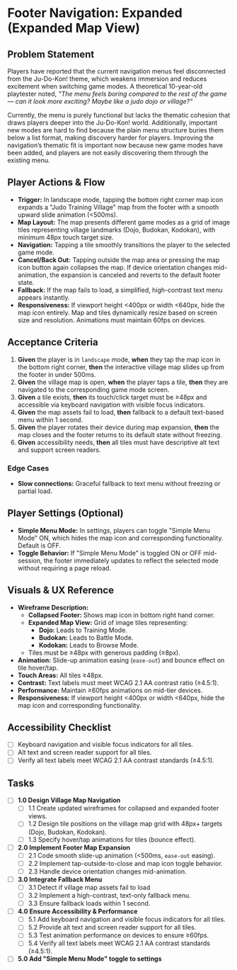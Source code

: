 # Footer Navigation: Expanded (Expanded Map View)

## Problem Statement

Players have reported that the current navigation menus feel disconnected from the Ju-Do-Kon! theme, which weakens immersion and reduces excitement when switching game modes. A theoretical 10-year-old playtester noted, *"The menu feels boring compared to the rest of the game — can it look more exciting? Maybe like a judo dojo or village?"*

Currently, the menu is purely functional but lacks the thematic cohesion that draws players deeper into the Ju-Do-Kon! world. Additionally, important new modes are hard to find because the plain menu structure buries them below a list format, making discovery harder for players. Improving the navigation’s thematic fit is important now because new game modes have been added, and players are not easily discovering them through the existing menu.

## Player Actions & Flow

- **Trigger:** In landscape mode, tapping the bottom right corner map icon expands a "Judo Training Village" map from the footer with a smooth upward slide animation (<500ms).
- **Map Layout:** The map presents different game modes as a grid of image tiles representing village landmarks (Dojo, Budokan, Kodokan), with minimum 48px touch target size.
- **Navigation:** Tapping a tile smoothly transitions the player to the selected game mode.
- **Cancel/Back Out:** Tapping outside the map area or pressing the map icon button again collapses the map. If device orientation changes mid-animation, the expansion is canceled and reverts to the default footer state.
- **Fallback:** If the map fails to load, a simplified, high-contrast text menu appears instantly.
- **Responsiveness:** If viewport height <400px or width <640px, hide the map icon entirely. Map and tiles dynamically resize based on screen size and resolution. Animations must maintain 60fps on devices.

## Acceptance Criteria

1. **Given** the player is in `landscape` mode, **when** they tap the map icon in the bottom right corner, **then** the interactive village map slides up from the footer in under 500ms.
2. **Given** the village map is open, **when** the player taps a tile, **then** they are navigated to the corresponding game mode screen.
3. **Given** a tile exists, **then** its touch/click target must be ≥48px and accessible via keyboard navigation with visible focus indicators.
4. **Given** the map assets fail to load, **then** fallback to a default text-based menu within 1 second.
5. **Given** the player rotates their device during map expansion, **then** the map closes and the footer returns to its default state without freezing.
6. **Given** accessibility needs, **then** all tiles must have descriptive alt text and support screen readers.

### Edge Cases
- **Slow connections:** Graceful fallback to text menu without freezing or partial load.

## Player Settings (Optional)

- **Simple Menu Mode:** In settings, players can toggle "Simple Menu Mode" ON, which hides the map icon and corresponding functionality. Default is OFF.
- **Toggle Behavior:** If "Simple Menu Mode" is toggled ON or OFF mid-session, the footer immediately updates to reflect the selected mode without requiring a page reload.

## Visuals & UX Reference

- **Wireframe Description:**
  - **Collapsed Footer:** Shows map icon in bottom right hand corner.
  - **Expanded Map View:** Grid of image tiles representing:
    - **Dojo:** Leads to Training Mode.
    - **Budokan:** Leads to Battle Mode.
    - **Kodokan:** Leads to Browse Mode.
  - Tiles must be ≥48px with generous padding (≥8px).
- **Animation:** Slide-up animation easing (`ease-out`) and bounce effect on tile hover/tap.
- **Touch Areas:** All tiles ≥48px.
- **Contrast:** Text labels must meet WCAG 2.1 AA contrast ratio (≥4.5:1).
- **Performance:** Maintain ≥60fps animations on mid-tier devices.
- **Responsiveness:** If viewport height <400px or width <640px, hide the map icon and corresponding functionality.

## Accessibility Checklist

- [ ] Keyboard navigation and visible focus indicators for all tiles.
- [ ] Alt text and screen reader support for all tiles.
- [ ] Verify all text labels meet WCAG 2.1 AA contrast standards (≥4.5:1).

## Tasks

- [ ] **1.0 Design Village Map Navigation**
  - [ ] 1.1 Create updated wireframes for collapsed and expanded footer views.
  - [ ] 1.2 Design tile positions on the village map grid with 48px+ targets (Dojo, Budokan, Kodokan).
  - [ ] 1.3 Specify hover/tap animations for tiles (bounce effect).

- [ ] **2.0 Implement Footer Map Expansion**
  - [ ] 2.1 Code smooth slide-up animation (<500ms, `ease-out` easing).
  - [ ] 2.2 Implement tap-outside-to-close and map icon toggle behavior.
  - [ ] 2.3 Handle device orientation changes mid-animation.

- [ ] **3.0 Integrate Fallback Menu**
  - [ ] 3.1 Detect if village map assets fail to load
  - [ ] 3.2 Implement a high-contrast, text-only fallback menu.
  - [ ] 3.3 Ensure fallback loads within 1 second.

- [ ] **4.0 Ensure Accessibility & Performance**
  - [ ] 5.1 Add keyboard navigation and visible focus indicators for all tiles.
  - [ ] 5.2 Provide alt text and screen reader support for all tiles.
  - [ ] 5.3 Test animation performance on devices to ensure ≥60fps.
  - [ ] 5.4 Verify all text labels meet WCAG 2.1 AA contrast standards (≥4.5:1).
     
- [ ] **5.0 Add "Simple Menu Mode" toggle to settings**
